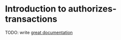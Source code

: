 # Introduction to authorizes-transactions

TODO: write [great documentation](http://jacobian.org/writing/what-to-write/)

